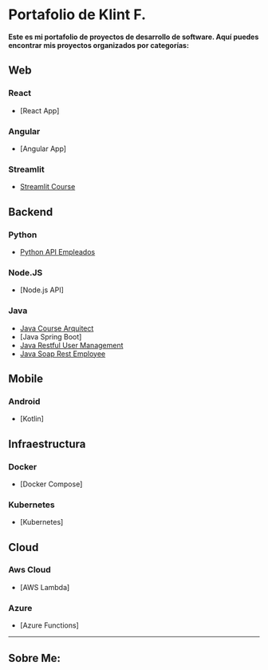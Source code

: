 # Portafolio de Klint F.

**Este es mi portafolio de proyectos de desarrollo de software. Aquí puedes encontrar mis proyectos organizados por categorías:**

## Web

### React
- [React App]

### Angular
- [Angular App]

### Streamlit
- [Streamlit Course](https://github.com/klintfox/streamlit_course)


## Backend

### Python
- [Python API Empleados](https://github.com/klintfox/api_employee_python)

### Node.JS
- [Node.js API]

### Java
- [Java Course Arquitect](https://github.com/klintfox/course-java-arquitect)
- [Java Spring Boot]
- [Java Restful User Management](https://github.com/klintfox/api-user-managemenet)
- [Java Soap Rest Employee](https://github.com/klintfox/api-soap-rest-employee)

## Mobile

### Android

- [Kotlin]


## Infraestructura

### Docker
- [Docker Compose]

### Kubernetes
- [Kubernetes]


## Cloud

### Aws Cloud
- [AWS Lambda]

### Azure
- [Azure Functions]


*** 

## Sobre Me: 

